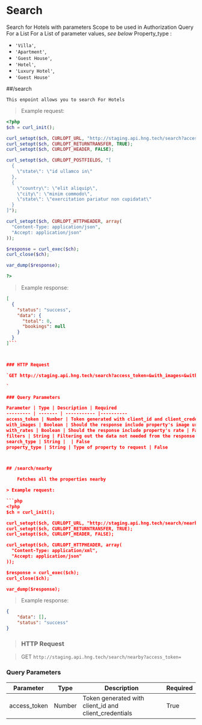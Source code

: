 # Search


Search for Hotels with parameters 
Scope to be used in Authorization 
Query For a List
For a List of parameter values, *see below*
Property_type : 
*	`'Villa'`, 
*	`'Apartment'`,
*	`'Guest House'`,
*	`'Hotel'`, 
*	`'Luxury Hotel'`, 
*	`'Guest House'`

##/search
	
	This enpoint allows you to search For Hotels

> Example request:

```php
<?php
$ch = curl_init();

curl_setopt($ch, CURLOPT_URL, "http://staging.api.hng.tech/search?access_token=&with_images=&with_rates=&filters=&search_type=&property_type=");
curl_setopt($ch, CURLOPT_RETURNTRANSFER, TRUE);
curl_setopt($ch, CURLOPT_HEADER, FALSE);

curl_setopt($ch, CURLOPT_POSTFIELDS, "[
  {
    \"state\": \"id ullamco in\"
  },
  {
    \"country\": \"elit aliquip\",
    \"city\": \"minim commodo\",
    \"state\": \"exercitation pariatur non cupidatat\"
  }
]");

curl_setopt($ch, CURLOPT_HTTPHEADER, array(
  "Content-Type: application/json",
  "Accept: application/json"
));

$response = curl_exec($ch);
curl_close($ch);

var_dump($response);

?>
```

> Example response:

```json
[
  {
    "status": "success",
    "data": {
      "total": 0,
      "bookings": null
    }
  }
]```



### HTTP Request

`GET http://staging.api.hng.tech/search?access_token=&with_images=&with_rates=&filters=&search_type=&property_type=`

`

### Query Parameters

Parameter | Type | Description | Required
--------- | ------- | ----------- |----------
access_token | Number | Token generated with client_id and client_credentials | True
with_images | Boolean | Should the response include property's image url | False
with_rates | Boolean | Should the response include property's rate | False
filters | String | Filtering out the data not needed from the response | False
search_type | String |  | False
property_type | String | Type of property to request | False



## /search/nearby

	Fetches all the properties nearby

> Example request:

```php
<?php
$ch = curl_init();

curl_setopt($ch, CURLOPT_URL, "http://staging.api.hng.tech/search/nearby?access_token=");
curl_setopt($ch, CURLOPT_RETURNTRANSFER, TRUE);
curl_setopt($ch, CURLOPT_HEADER, FALSE);

curl_setopt($ch, CURLOPT_HTTPHEADER, array(
  "Content-Type: application/xml",
  "Accept: application/json"
));

$response = curl_exec($ch);
curl_close($ch);

var_dump($response);
```
> Example response:

```json
{
    "data": [],
    "status": "success"
}
```

>###	 HTTP Request

>	GET `http://staging.api.hng.tech/search/nearby?access_token=`

### Query Parameters

Parameter |  Type | Description | Required |
--------- | ------- | ----------- | -----------
access_token | Number | Token generated with client_id and client_credentials | True


